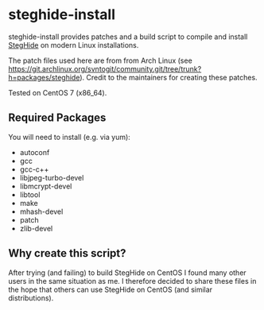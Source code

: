 # steghide-install

steghide-install provides patches and a build script to compile and install [StegHide](http://steghide.sourceforge.net>) on modern Linux installations.

The patch files used here are from from Arch Linux (see https://git.archlinux.org/svntogit/community.git/tree/trunk?h=packages/steghide). Credit to the maintainers for creating these patches.

Tested on CentOS 7 (x86_64).

Required Packages
-----------------

You will need to install (e.g. via yum):

* autoconf
* gcc
* gcc-c++
* libjpeg-turbo-devel
* libmcrypt-devel
* libtool
* make
* mhash-devel
* patch
* zlib-devel

Why create this script?
-----------------------

After trying (and failing) to build StegHide on CentOS I found many other users in the same situation as me. I therefore decided to share these files in the hope that others can use StegHide on CentOS (and similar distributions).
